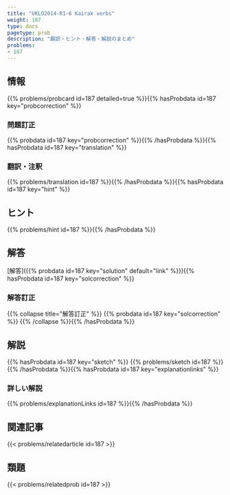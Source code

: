 ```yaml
---
title: "UKLO2014-R1-6 Kairak verbs"
weight: 187
type: docs
pagetype: prob
description: "翻訳・ヒント・解答・解説のまとめ"
problems: 
- 187
---
```


## 情報

{{% problems/probcard id=187 detailed=true %}}{{% hasProbdata id=187 key="probcorrection" %}}

### 問題訂正

{{% probdata id=187 key="probcorrection" %}}{{% /hasProbdata %}}{{% hasProbdata id=187 key="translation" %}}

### 翻訳・注釈

{{% problems/translation id=187 %}}{{% /hasProbdata %}}{{% hasProbdata id=187 key="hint" %}}

## ヒント

{{% problems/hint id=187 %}}{{% /hasProbdata %}}

## 解答

[解答]({{% probdata id=187 key="solution" default="link" %}}){{% hasProbdata id=187 key="solcorrection" %}}

### 解答訂正

{{% collapse title="解答訂正" %}}
{{% probdata id=187 key="solcorrection" %}}
{{% /collapse %}}{{% /hasProbdata %}}

## 解説

{{% hasProbdata id=187 key="sketch" %}}
{{% problems/sketch id=187 %}}
{{% /hasProbdata %}}{{% hasProbdata id=187 key="explanationlinks" %}}

### 詳しい解説

{{% problems/explanationLinks id=187 %}}{{% /hasProbdata %}}

## 関連記事

{{< problems/relatedarticle id=187 >}}

## 類題

{{< problems/relatedprob id=187 >}}
